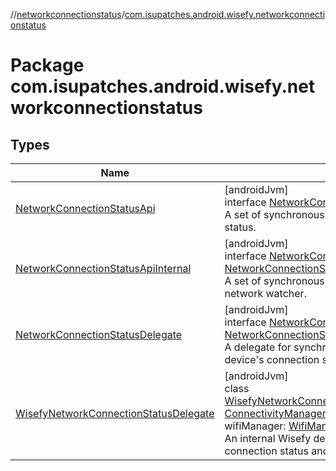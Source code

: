 //[networkconnectionstatus](../../index.md)/[com.isupatches.android.wisefy.networkconnectionstatus](index.md)

# Package com.isupatches.android.wisefy.networkconnectionstatus

## Types

| Name | Summary |
|---|---|
| [NetworkConnectionStatusApi](-network-connection-status-api/index.md) | [androidJvm]<br>interface [NetworkConnectionStatusApi](-network-connection-status-api/index.md)<br>A set of synchronous APIs for checking the device's connection status. |
| [NetworkConnectionStatusApiInternal](-network-connection-status-api-internal/index.md) | [androidJvm]<br>interface [NetworkConnectionStatusApiInternal](-network-connection-status-api-internal/index.md) : [NetworkConnectionStatusApi](-network-connection-status-api/index.md)<br>A set of synchronous internal APIs for attaching and detaching a network watcher. |
| [NetworkConnectionStatusDelegate](-network-connection-status-delegate/index.md) | [androidJvm]<br>interface [NetworkConnectionStatusDelegate](-network-connection-status-delegate/index.md) : [NetworkConnectionStatusApiInternal](-network-connection-status-api-internal/index.md)<br>A delegate for synchronous and asynchronous APIs to check the device's connection status and if it meets certain criteria. |
| [WisefyNetworkConnectionStatusDelegate](-wisefy-network-connection-status-delegate/index.md) | [androidJvm]<br>class [WisefyNetworkConnectionStatusDelegate](-wisefy-network-connection-status-delegate/index.md)(connectivityManager: [ConnectivityManager](https://developer.android.com/reference/kotlin/android/net/ConnectivityManager.html), logger: WisefyLogger, sdkUtil: SdkUtil, wifiManager: [WifiManager](https://developer.android.com/reference/kotlin/android/net/wifi/WifiManager.html)) : [NetworkConnectionStatusDelegate](-network-connection-status-delegate/index.md)<br>An internal Wisefy delegate for checking the device's connection status and if it meets certain criteria. |
